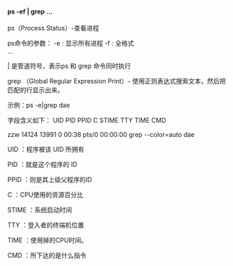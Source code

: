 #### ps -ef | grep ...

ps（Process Status）-查看进程

ps命令的参数： 
-e : 显示所有进程 
-f : 全格式 <br>...

| 是管道符号，表示ps 和 grep 命令同时执行

grep （Global Regular Expression Print）- 使用正则表达式搜索文本，然后把匹配的行显示出来。

示例：ps -e|grep dae

字段含义如下：
UID       PID       PPID      C     STIME    TTY       TIME         CMD

zzw      14124   13991      0     00:38      pts/0      00:00:00    grep --color=auto dae

UID      ：程序被该 UID 所拥有

PID      ：就是这个程序的 ID 

PPID    ：则是其上级父程序的ID

C          ：CPU使用的资源百分比

STIME ：系统启动时间

TTY     ：登入者的终端机位置

TIME   ：使用掉的CPU时间。

CMD   ：所下达的是什么指令